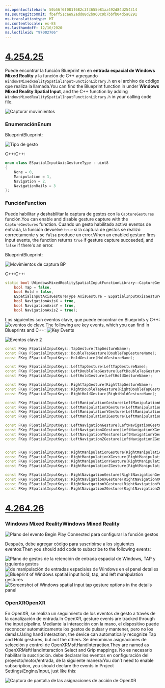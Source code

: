 ```yaml
---
ms.openlocfilehash: 50b56f6f081f682c3f3655e81aa492d84d254314
ms.sourcegitcommit: fbeff51cae92add88d2b960c9b7bbfb04d5a0291
ms.translationtype: MT
ms.contentlocale: es-ES
ms.lasthandoff: 12/10/2020
ms.locfileid: "97002706"
---
```

# <a name="425"></a>[<span data-ttu-id="8cb08-101">4.25</span><span class="sxs-lookup"><span data-stu-id="8cb08-101">4.25</span></span>](#tab/425)

<span data-ttu-id="8cb08-102">Puede encontrar la función Blueprint en en **entrada espacial de Windows Mixed Reality** y la función de C++ agregando `WindowsMixedRealitySpatialInputFunctionLibrary.h` en el archivo de código que realiza la llamada.</span><span class="sxs-lookup"><span data-stu-id="8cb08-102">You can find the Blueprint function in under **Windows Mixed Reality Spatial Input**, and the C++ function by adding `WindowsMixedRealitySpatialInputFunctionLibrary.h` in your calling code file.</span></span>

![Capturar movimientos](../images/unreal/capture-gestures.png)

### <a name="enum"></a><span data-ttu-id="8cb08-104">Enumeración</span><span class="sxs-lookup"><span data-stu-id="8cb08-104">Enum</span></span>
<!-- Deprecated
The `ESPatialInputAxisGestureType` enum describes spatial axis gestures and are [fully documented](../../out-of-scope/deprecated/holograms-211.md).
-->
<span data-ttu-id="8cb08-105">Blueprint</span><span class="sxs-lookup"><span data-stu-id="8cb08-105">Blueprint:</span></span>

![Tipo de gesto](../images/unreal/gesture-type.png)

<span data-ttu-id="8cb08-107">C++:</span><span class="sxs-lookup"><span data-stu-id="8cb08-107">C++:</span></span>
```cpp
enum class ESpatialInputAxisGestureType : uint8
{
    None = 0,
    Manipulation = 1,
    Navigation = 2,
    NavigationRails = 3
};
```

### <a name="function"></a><span data-ttu-id="8cb08-108">Función</span><span class="sxs-lookup"><span data-stu-id="8cb08-108">Function</span></span>
<span data-ttu-id="8cb08-109">Puede habilitar y deshabilitar la captura de gestos con la `CaptureGestures` función.</span><span class="sxs-lookup"><span data-stu-id="8cb08-109">You can enable and disable gesture capture with the `CaptureGestures` function.</span></span> <span data-ttu-id="8cb08-110">Cuando un gesto habilitado activa eventos de entrada, la función devuelve `true` si la captura de gestos se realizó correctamente y se `false` produce un error.</span><span class="sxs-lookup"><span data-stu-id="8cb08-110">When an enabled gesture fires input events, the function returns `true` if gesture capture succeeded, and `false` if there's an error.</span></span>

<span data-ttu-id="8cb08-111">Blueprint</span><span class="sxs-lookup"><span data-stu-id="8cb08-111">Blueprint:</span></span>

![Movimientos de captura BP](../images/unreal/capture-gestures-bp.png)

<span data-ttu-id="8cb08-113">C++:</span><span class="sxs-lookup"><span data-stu-id="8cb08-113">C++:</span></span>
```cpp
static bool UWindowsMixedRealitySpatialInputFunctionLibrary::CaptureGestures(
    bool Tap = false,
    bool Hold = false,
    ESpatialInputAxisGestureType AxisGesture = ESpatialInputAxisGestureType::None,
    bool NavigationAxisX = true,
    bool NavigationAxisY = true,
    bool NavigationAxisZ = true);
```

<span data-ttu-id="8cb08-114">Los siguientes son eventos clave, que puede encontrar en Blueprints y C++: ![ eventos de clave.](../images/unreal/key-events.png)</span><span class="sxs-lookup"><span data-stu-id="8cb08-114">The following are key events, which you can find in Blueprints and C++: ![Key Events](../images/unreal/key-events.png)</span></span>

![Eventos clave 2](../images/unreal/key-events2.png)
```cpp
const FKey FSpatialInputKeys::TapGesture(TapGestureName);
const FKey FSpatialInputKeys::DoubleTapGesture(DoubleTapGestureName);
const FKey FSpatialInputKeys::HoldGesture(HoldGestureName);

const FKey FSpatialInputKeys::LeftTapGesture(LeftTapGestureName);
const FKey FSpatialInputKeys::LeftDoubleTapGesture(LeftDoubleTapGestureName);
const FKey FSpatialInputKeys::LeftHoldGesture(LeftHoldGestureName);

const FKey FSpatialInputKeys::RightTapGesture(RightTapGestureName);
const FKey FSpatialInputKeys::RightDoubleTapGesture(RightDoubleTapGestureName);
const FKey FSpatialInputKeys::RightHoldGesture(RightHoldGestureName);

const FKey FSpatialInputKeys::LeftManipulationGesture(LeftManipulationGestureName);
const FKey FSpatialInputKeys::LeftManipulationXGesture(LeftManipulationXGestureName);
const FKey FSpatialInputKeys::LeftManipulationYGesture(LeftManipulationYGestureName);
const FKey FSpatialInputKeys::LeftManipulationZGesture(LeftManipulationZGestureName);

const FKey FSpatialInputKeys::LeftNavigationGesture(LeftNavigationGestureName);
const FKey FSpatialInputKeys::LeftNavigationXGesture(LeftNavigationXGestureName);
const FKey FSpatialInputKeys::LeftNavigationYGesture(LeftNavigationYGestureName);
const FKey FSpatialInputKeys::LeftNavigationZGesture(LeftNavigationZGestureName);


const FKey FSpatialInputKeys::RightManipulationGesture(RightManipulationGestureName);
const FKey FSpatialInputKeys::RightManipulationXGesture(RightManipulationXGestureName);
const FKey FSpatialInputKeys::RightManipulationYGesture(RightManipulationYGestureName);
const FKey FSpatialInputKeys::RightManipulationZGesture(RightManipulationZGestureName);

const FKey FSpatialInputKeys::RightNavigationGesture(RightNavigationGestureName);
const FKey FSpatialInputKeys::RightNavigationXGesture(RightNavigationXGestureName);
const FKey FSpatialInputKeys::RightNavigationYGesture(RightNavigationYGestureName);
const FKey FSpatialInputKeys::RightNavigationZGesture(RightNavigationZGestureName);
```

# <a name="426"></a>[<span data-ttu-id="8cb08-116">4.26</span><span class="sxs-lookup"><span data-stu-id="8cb08-116">4.26</span></span>](#tab/426)

### <a name="windows-mixed-reality"></a><span data-ttu-id="8cb08-117">Windows Mixed Reality</span><span class="sxs-lookup"><span data-stu-id="8cb08-117">Windows Mixed Reality</span></span>

![Plano del evento Begin Play Connected para configurar la función gestos](../images/unreal-hand-tracking-img-09.png)

<span data-ttu-id="8cb08-119">Después, debe agregar código para suscribirse a los siguientes eventos:</span><span class="sxs-lookup"><span data-stu-id="8cb08-119">Then you should add code to subscribe to the following events:</span></span>

<span data-ttu-id="8cb08-120">![Plano de gestos de la retención de entrada espacial de Windows, TAP y izquierda gestos ](../images/unreal/key-events.png)
 ![ de manipulación de entradas espaciales de Windows en el panel detalles](../images/unreal/key-events2.png)</span><span class="sxs-lookup"><span data-stu-id="8cb08-120">![Blueprint of Windows spatial input hold, tap, and left manipulation gestures](../images/unreal/key-events.png)
![Screenshot of Windows spatial input tap gesture options in the details panel](../images/unreal/key-events2.png)</span></span>

### <a name="openxr"></a><span data-ttu-id="8cb08-121">OpenXR</span><span class="sxs-lookup"><span data-stu-id="8cb08-121">OpenXR</span></span>

<span data-ttu-id="8cb08-122">En OpenXR, se realiza un seguimiento de los eventos de gesto a través de la canalización de entrada.</span><span class="sxs-lookup"><span data-stu-id="8cb08-122">In OpenXR, gesture events are tracked through the input pipeline.</span></span> <span data-ttu-id="8cb08-123">Mediante la interacción con la mano, el dispositivo puede reconocer automáticamente los gestos de pulsar y mantener, pero no los demás.</span><span class="sxs-lookup"><span data-stu-id="8cb08-123">Using hand interaction, the device can automatically recognize Tap and Hold gestures, but not the others.</span></span> <span data-ttu-id="8cb08-124">Se denominan asignaciones de selección y control de OpenXRMsftHandInteraction.</span><span class="sxs-lookup"><span data-stu-id="8cb08-124">They are named as OpenXRMsftHandInteraction Select and Grip mappings.</span></span> <span data-ttu-id="8cb08-125">No es necesario habilitar la suscripción. debe declarar los eventos en configuración del proyecto/motor/entrada, de la siguiente manera:</span><span class="sxs-lookup"><span data-stu-id="8cb08-125">You don’t need to enable subscription, you should declare the events in Project Settings/Engine/Input, just like this:</span></span>

![Captura de pantalla de las asignaciones de acción de OpenXR](../images/unreal-hand-tracking-img-12.png)
